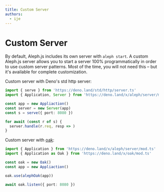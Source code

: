```yaml
---
title: Custom Server
authors:
  - ije
---
```


# Custom Server

By default, Aleph.js includes its own server with `aleph start`. A custom Aleph.js server allows you to start a server 100% programmatically in order to use custom server patterns. Most of the time, you will not need this – but it's available for complete customization.

Custom server with Deno's std http server:

```ts
import { serve } from 'https://deno.land/std/http/server.ts'
import { Application, Server } from 'https://deno.land/x/aleph/server/mod.ts'

const app = new Appliaction()
const server = new Server(app)
const s = serve({ port: 8080 })

for await (const r of s) {
  server.handle(r.req, resp => )
}
```

Custom server with [oak](https://deno.land/x/oak):

```ts
import { Application } from 'https://deno.land/x/aleph/server/mod.ts'
import { Application as Oak } from 'https://deno.land/x/oak/mod.ts'

const oak = new Oak()
const app = new Appliaction()

oak.use(alephOak(app))

await oak.listen({ port: 8080 })
```